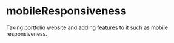 # mobileResponsiveness
Taking portfolio website and adding features to it such as mobile responsiveness.
